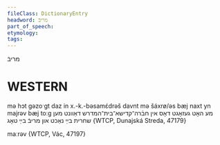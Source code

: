 ```yaml
---
fileClass: DictionaryEntry
headword: מריבֿ
part_of_speech: 
etymology: 
tags: 
---
```

מריבֿ

WESTERN
========

mə hɔt gəzoˑgt daz in x.-k.-bəsamɛ́drəš davnt mə šáxrø/əs bæj naxt yn majrəv bæj toːg מע האָט געזאָגט דאָס אין חבֿרה־קדישא־בית־המדרש דאַוונט מען שחרית בײַ נאַכט און מריבֿ בײַ טאָג {WTCP, Dunajská Streda, 47179}

maːrəv {WTCP, Vác, 47197}
